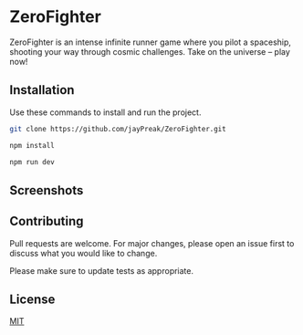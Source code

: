 # ZeroFighter

ZeroFighter is an intense infinite runner game where you pilot a spaceship, shooting your way through cosmic challenges. Take on the universe – play now!

## Installation

Use these commands to install and run the project.

```bash
git clone https://github.com/jayPreak/ZeroFighter.git
```
```bash
npm install
```
```bash
npm run dev
```
## Screenshots

## Contributing

Pull requests are welcome. For major changes, please open an issue first
to discuss what you would like to change.

Please make sure to update tests as appropriate.

## License

[MIT](https://choosealicense.com/licenses/mit/)
